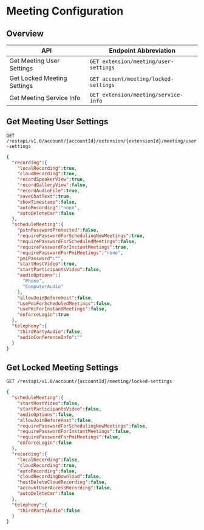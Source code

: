 # Meeting Configuration

## Overview

| API | Endpoint Abbreviation |
|-----|----------|
| Get Meeting User Settings | `GET extension/meeting/user-settings` |
| Get Locked Meeting Settings | `GET account/meeting/locked-settings` |
| Get Meeting Service Info | `GET extension/meeting/service-info` |



## Get Meeting User Settings

`GET /restapi/v1.0/account/{accountId}/extension/{extensionId}/meeting/user-settings`

```json
{
  "recording":{
    "localRecording":true,
    "cloudRecording":true,
    "recordSpeakerView":true,
    "recordGalleryView":false,
    "recordAudioFile":true,
    "saveChatText":true,
    "showTimestamp":false,
    "autoRecording":"none",
    "autoDeleteCmr":false
  },
  "scheduleMeeting":{
    "pstnPasswordProtected":false,
    "requirePasswordForSchedulingNewMeetings":true,
    "requirePasswordForScheduledMeetings":false,
    "requirePasswordForInstantMeetings":true,
    "requirePasswordForPmiMeetings":"none",
    "pmiPassword":"",
    "startHostVideo":true,
    "startParticipantsVideo":false,
    "audioOptions":[
      "Phone",
      "ComputerAudio"
    ],
    "allowJoinBeforeHost":false,
    "usePmiForScheduledMeetings":false,
    "usePmiForInstantMeetings":false,
    "enforceLogin":true
  },
  "telephony":{
    "thirdPartyAudio":false,
    "audioConferenceInfo":""
  }
}
```

## Get Locked Meeting Settings

`GET /restapi/v1.0/account/{accountId}/meeting/locked-settings`

```json
{
  "scheduleMeeting":{
    "startHostVideo":false,
    "startParticipantsVideo":false,
    "audioOptions":false,
    "allowJoinBeforeHost":false,
    "requirePasswordForSchedulingNewMeetings":false,
    "requirePasswordForInstantMeetings":false,
    "requirePasswordForPmiMeetings":false,
    "enforceLogin":false
  },
  "recording":{
    "localRecording":false,
    "cloudRecording":true,
    "autoRecording":false,
    "cloudRecordingDownload":false,
    "hostDeleteCloudRecording":false,
    "accountUserAccessRecording":false,
    "autoDeleteCmr":false
  },
  "telephony":{
    "thirdPartyAudio":false
  }
}
```